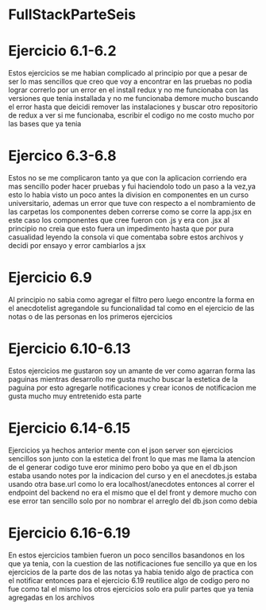 # FullStackParteSeis

# Ejercicio 6.1-6.2
Estos ejercicios se me habian complicado al principio por que a pesar de ser lo mas sencillos que creo que voy a encontrar en las pruebas no podia lograr correrlo por un error en el install redux y no me funcionaba con las versiones que tenia installada y no me funcionaba demore mucho buscando el error hasta que deicidi remover las instalaciones y buscar otro repositorio de redux a ver si me funcionaba, escribir el codigo no me costo mucho por las bases que ya tenia 

# Ejercico 6.3-6.8
Estos no se me complicaron tanto ya que con la aplicacion corriendo era mas sencillo poder hacer pruebas y fui haciendolo todo un paso a la vez,ya esto lo habia visto un poco antes la division en componentes en un curso universitario, ademas un error que tuve con respecto a el nombramiento de las carpetas los componentes deben correrse como se corre la app.jsx en este caso los componentes que cree
fueron con .js y era con .jsx al principio no creia que esto fuera un impedimento hasta que por pura casualidad leyendo la consola vi que comentaba sobre estos archivos y decidi por ensayo y error cambiarlos a jsx

# Ejercicio 6.9
Al principio no sabia como agregar el filtro pero luego encontre la forma en el anecdotelist agregandole su 
funcionalidad tal como en el ejercicio de las notas o de las personas en los primeros ejercicios 

# Ejercicio 6.10-6.13 
Estos ejercicios me gustaron soy un amante de ver como agarran forma las paguinas mientras desarrollo me gusta mucho buscar la estetica de la paguina por esto agregarle notificaciones y crear iconos de notificacion me gusta mucho muy entretenido esta parte 

# Ejercicio 6.14-6.15
Ejercicios ya hechos anterior mente con el json server son ejercicios sencillos son junto con la estetica del front lo que mas me llama la atencion de el generar codigo
tuve eror minimo pero bobo ya que en el db.json estaba usando notes por la indicacion del curso y en el anecdotes.js estaba usando otra base.url como lo era localhost/anecdotes
entonces al correr el endpoint del backend no era el mismo que el del front y demore mucho con ese error tan sencillo solo por no nombrar el arreglo del db.json como debia 

# Ejercicio 6.16-6.19
En estos ejercicios tambien fueron un poco sencillos basandonos en los que ya tenia, con la cuestion de las notificaciones fue sencillo ya que en los ejercicios de la parte dos de las notas ya habia tenido algo de practica con el notificar entonces para el ejercicio 6.19 reutilice algo de codigo pero no fue como tal el mismo los otros ejercicios solo era pulir partes que ya tenia agregadas en los archivos
